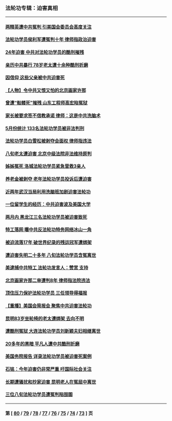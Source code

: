 ### 法轮功专辑：迫害真相
---
#### [两精英遭中共冤判 引美国会委员会高度关注](../../pages/nf4379/n14026429.md?07110430) 
#### [法轮功学员侯利军遭冤判十年 律师指政治迫害](../../pages/nf4379/n14020465.md?07110430) 
#### [24年迫害 中共对法轮功学员的酷刑摧残](../../pages/nf4379/n14016856.md?07110430) 
#### [亲历中共暴行 78岁老太遭十余种酷刑折磨](../../pages/nf4379/n14016167.md?07110430) 
#### [因信仰 这些父亲被中共迫害死](../../pages/nf4379/n14015381.md?07110430) 
#### [【人物】令中共又恨又怕的北京画家许那](../../pages/nf4379/n14015698.md?07110430) 
#### [曾遭“骷髅死”摧残 山东工程师高宏陷冤狱](../../pages/nf4379/n14014585.md?07110430) 
#### [家长被要求签不信教承诺 律师：这是中共洗脑术](../../pages/nf4379/n14014255.md?07110430) 
#### [5月份统计 133名法轮功学员被非法判刑](../../pages/nf4379/n14013124.md?07110430) 
#### [法轮功学员白雪松被剥夺会面权 律师指违法](../../pages/nf4379/n14012545.md?07110430) 
#### [八旬老太遭迫害 北京中级法院非法维持原判](../../pages/nf4379/n14011579.md?07110430) 
#### [姊姊冤死 洛城法轮功学员紧急营救3亲人](../../pages/nf4379/n14011859.md?07110430) 
#### [养老金被剥夺 老年法轮功学员投诉后遭迫害](../../pages/nf4379/n14011154.md?07110430) 
#### [近两年武汉当局利用洗脑班加剧迫害法轮功](../../pages/nf4379/n14009413.md?07110430) 
#### [一位留学生的经历：中共迫害波及美国大学](../../pages/nf4379/n14008375.md?07110430) 
#### [两月内 黑龙江三名法轮功学员被迫害致死](../../pages/nf4379/n14006552.md?07110430) 
#### [特工落网 曝中共反法轮功特务网络冰山一角](../../pages/nf4379/n14006412.md?07110430) 
#### [被迫流落17年 破世界纪录的残运冠军遭绑架](../../pages/nf4379/n14006004.md?07110430) 
#### [遭迫害失明二十多年 八旬法轮功学员含冤离世](../../pages/nf4379/n14005431.md?07110430) 
#### [美逮捕中共特工 法轮功发言人：赞赏 支持](../../pages/nf4379/n14005107.md?07110430) 
#### [北京画家许那二审遭判8年 律师指法院违法](../../pages/nf4379/n14004182.md?07110430) 
#### [顶住压力保护法轮功学员 三任领导得福报](../../pages/nf4379/n14002440.md?07110430) 
#### [【重播】美国会简报会 聚焦中共迫害法轮功](../../pages/nf4379/n14002932.md?07110430) 
#### [昆明83岁坐轮椅的老太遭绑架 去向不明](../../pages/nf4379/n14000874.md?07110430) 
#### [遭酷刑冤狱 大连法轮功学员刘新颖夫妇相继离世](../../pages/nf4379/n13998111.md?07110430) 
#### [20多年的黑暗 平凡人遭中共酷刑折磨](../../pages/nf4379/n13997976.md?07110430) 
#### [美国务院报告 详录法轮功学员被迫害死案例](../../pages/nf4379/n13997752.md?07110430) 
#### [石铭：今年迫害仍非常严重 吁国际社会关注](../../pages/nf4379/n13996099.md?07110430) 
#### [长期遭骚扰和抄家迫害 昆明老人在冤屈中离世](../../pages/nf4379/n13990487.md?07110430) 
#### [三位八旬法轮功学员遭冤判陷囹圄](../../pages/nf4379/n13988869.md?07110430) 

---
#### 第 [ [80](./80.md?07110430) / [79](./79.md?07110430) / [78](./78.md?07110430) / [77](./77.md?07110430) / [76](./76.md?07110430) / [75](./75.md?07110430) / [74](./74.md?07110430) / [73](./73.md?07110430) ] 页
